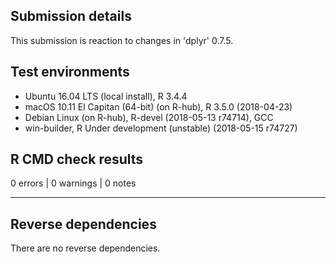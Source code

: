 ## Submission details

This submission is reaction to changes in 'dplyr' 0.7.5.

## Test environments
* Ubuntu 16.04 LTS (local install), R 3.4.4
* macOS 10.11 El Capitan (64-bit) (on R-hub), R 3.5.0 (2018-04-23)
* Debian Linux (on R-hub), R-devel (2018-05-13 r74714), GCC
* win-builder, R Under development (unstable) (2018-05-15 r74727)

## R CMD check results

0 errors | 0 warnings | 0 notes

---

## Reverse dependencies

There are no reverse dependencies.
